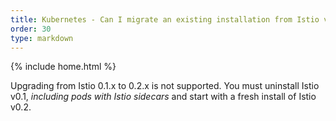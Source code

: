 ```yaml
---
title: Kubernetes - Can I migrate an existing installation from Istio v0.1.x to v0.2.x?
order: 30
type: markdown
---
```

{% include home.html %}

Upgrading from Istio 0.1.x to 0.2.x is not supported. You must uninstall Istio v0.1, _including pods with Istio sidecars_ and start with a fresh install of Istio v0.2.
